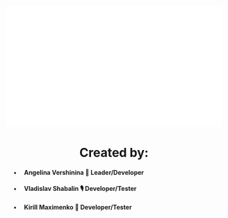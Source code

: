 <body>
<p align="center"><img src="https://github.com/angversh/Medea/blob/main/Images/Medea.gif?raw=true" width="500" height="280" alt=""/></p>
<h1 align="center">Created by:</h1> 
  
<h4> &emsp;&ensp;•&emsp; Angelina Vershinina 💚 Leader/Developer </h4>
<h4> &emsp;&ensp;•&emsp; Vladislav Shabalin 🎙 Developer/Tester </h4>
<h4> &emsp;&ensp;•&emsp; Kirill Maximenko 💭 Developer/Tester</h4>
<h4> &emsp;&ensp;&emsp;</h4>

<!--
<h2>
    Description
</h2>   
-->  
</body>
